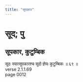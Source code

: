 ```yaml
---
title: "सूपकार"
---
```


# सूद; पु
## सूपकार, कुटुम्बिक
सूदः स्यात्सूपकारश्च सूदो ज्ञेयः कुटुम्बिकः ॥ ६९ ॥<br />verse 2.1.1.69<br />page 0012


